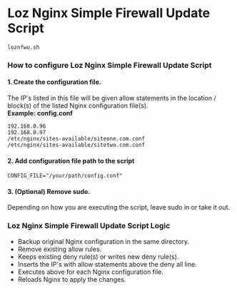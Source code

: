 # Loz Nginx Simple Firewall Update  Script      
``loznfwu.sh``    
### How to configure Loz Nginx Simple Firewall Update Script      
#### 1. Create the configuration file.       
The IP's listed in this file will be given allow statements in the location / block(s) of the listed Nginx configuration file(s).        
**Example: config.conf**   
```  
192.168.0.96  
192.168.0.97  
/etc/nginx/sites-available/siteone.com.conf  
/etc/nginx/sites-available/sitetwo.com.conf  
```   
#### 2. Add configuration file path to the script   
``CONFIG_FILE="/your/path/config.conf"``   
#### 3. (Optional) Remove sudo.   
Depending on how you are executing the script, leave sudo in or take it out.    
### Loz Nginx Simple Firewall Update Script Logic    
- Backup original Nginx configuration in the same directory.   
- Remove existing allow rules.    
- Keeps existing deny rule(s) or writes new deny rule(s).    
- Inserts the IP's with allow statements above the deny all line.     
- Executes above for each Nginx configuration file.    
- Reloads Nginx to apply the changes.     
